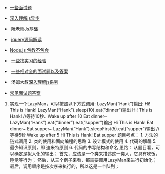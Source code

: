 
+  [一些面试题](https://github.com/qiu-deqing/FE-interview)  

+  [深入理解js异步](https://github.com/wangfupeng1988/js-async-tutorial)  

+  [阮老师Js基础](https://github.com/wangdoc/javascript-tutorial)  

+  [jquery源码解读](https://github.com/chokcoco/jQuery-)  

+  [Node.js 包教不包会](https://github.com/alsotang/node-lessons)  

+  [一些找实习的经验](https://github.com/topview-frontend/campus-recruitment/blob/master/interview/frontend_interview_by_timtsang.md) 

+  [一些相对全的面试题以及答案](https://github.com/infp/Front-end-Interview)  

+  汤姆大叔[深入理解js系列](http://www.cnblogs.com/TomXu/archive/2011/12/15/2288411.html#3848276)

+ [常见面试题答案](https://github.com/qiu-deqing/FE-interview#%E5%89%8D%E7%AB%AF%E9%9C%80%E8%A6%81%E6%B3%A8%E6%84%8F%E5%93%AA%E4%BA%9Bseo)


1.  实现一个LazyMan，可以按照以下方式调用:
	LazyMan(“Hank”)输出:
	Hi! This is Hank!
	LazyMan(“Hank”).sleep(10).eat(“dinner”)输出
	Hi! This is Hank!
	//等待10秒..
	Wake up after 10
	Eat dinner~
	LazyMan(“Hank”).eat(“dinner”).eat(“supper”)输出
	Hi This is Hank!
	Eat dinner~
	Eat supper~
	LazyMan(“Hank”).sleepFirst(5).eat(“supper”)输出
	//等待5秒
	Wake up after 5
	Hi This is Hank!
	Eat supper
	题目考点：
		1. 方法的链式调用
		2. 类的使用和面向编程的思路
		3. 设计模式的使用
		4. 代码的解耦
		5. 最少知识原则，即 迪米特原则
		6. 代码的书写结构和命名
	思路：
		从题目看，可以确定是拟人化的输出；
		首先，应该是一个类来描述这一类人，它具有吃饭，睡觉等行为；
		然后，从三个例子来看，都需要调用LazyMan来进行初始化；
		最后，调用顺序是按次序来执行的，所以这是一个队列；
